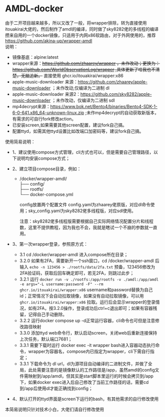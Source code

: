 # AMDL-docker
由于二开项目越来越多，所以又改了一般，将wrapper排除，转为直接使用itouakirai大佬的，然后制作了amdl的编译，同时做了sky8282佬的多线程的编译
攒来自用的一个docker镜像，只适用于内网x86软路由，对于外网使用的，推荐<https://github.com/akina-up/wrapper-amdl>  
说明：  
- 镜像基底：alpine:latest  
- wrapper来源：~~<https://github.com/zhaarey/wrapper> ，未作改动；更换为：<https://github.com/WorldObservationLog/wrapper> ,具体更新了啥我也不清楚，无脑追新。~~ 直接使用 ghcr.io/itouakirai/wrapper:x86
- apple-music-downloader 来源：<https://github.com/zhaarey/apple-music-downloader> ；未作改动,仅编译为二进制 dl
- apple-music-downloader 来源2：<https://github.com/sky8282/apple-music-downloader> ；未作改动，仅编译为二进制 sdl  
- mp4decrypt来源：<https://www.bok.net/Bento4/binaries/Bento4-SDK-1-6-0-641.x86_64-unknown-linux.zip> ;未作mp4decrypt的自动获取新版本，有需求的可自行fork修改action。
- 已安装screen,如果需要其他screen配置，建议fork自己搞。
- 配置ttyd，如需其他ttyd设置比如改端口加密码等，建议fork自己搞。  

使用简易说明：  
- 1、建议使用compose方式管理，cli方式也可以，但是需要自己管理路径，以下说明均安装compose方式；  
- 2、建立项目compose目录，例如：  
  - /docker/wrapper-amdl/  
              ├── config/  
              ├── rootfs/  
              └── docker-compose.yml
    
    config放置两个配置文件 config.yaml为zhaarey佬原版，对应dl命令使用；sky_config.yaml为sky8282佬多线程版，对应sdl使用。
    
    注意：sky8282佬多线程版需要根据自己实际网络情况配置分片和线程数，这里不提供教程，因为我也不会，我就是瞎试一个不崩的参数就一直用。
    
- 3、第一次wrapper登录，参照原方式：  
  - 3.1 cd /docker/wrapper-amdl 进入compose所在目录；  
  - 3.2.0 如果有2FA，需要新开一个ssh窗口，cd /docker/wrapper-amdl 后输入
    `echo -n 123456 > ./rootfs/data/2fa.txt`
    预备，123456修改为2FA验证码，获取后回车确定即可，若无2FA，则跳过此步；  
  - 3.2.1 运行
    `docker run -v ./rootfs:/app/rootfs -v ./amdl:/app/amdl -e args="-L username:password -F" --rm ghcr.io/itouakirai/wrapper:x86`
     username和password替换为自己id；正常情况下会自动拉取镜像，如果没有自动拉取镜像，可以用
    `ghcr.io/itouakirai/wrapper:x86`
    拉取。运行后会显示wrapper的登录情况，如有2FA，按3.2.0操作，登录成功后ctrl+c退出即可；如果有容器残留，记得自己手动删除。  
  - 3.2.2 运行docker compose up -d正常运行容器，cli命令也可但是注意修改路径映射
  - 3.3.0 添加ttyd web命令行，默认启动screen，关闭web后重新连接保持上次任务，默认端口7681；
  - 3.3.1 需要下载时运行 docker exec -it wrapper bash进入容器动态执行命令，wrapper为容器名，compose内已指定为wrapper，cli下需自行指定；  
  - 3.3.1 下载命令为 dl url，dl为源项目自动编译的二进制文件，并做了全局，此处需要注意的是镜像默认的工作路径是/app，虽然amdl的config文件需映射到/app/amdl，但其实是start脚本里运行的时候会拷贝到/app下，如果docker exec进入后自己修改了当前工作路径的话，需要cd到/app后使用dl才能正确找到config；  
- 4、默认打开的ttyd界面是screen下运行的bash，有其他需求的自行修改使用
 
本简易说明只针对技术小白，大佬们请自行修改使用  

